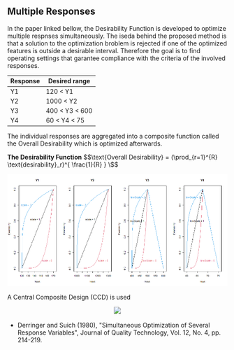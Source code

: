 ## Multiple Responses

In the paper linked bellow, the Desirability Function is developed to optimize multiple respnses simultaneously.
The iseda behind the proposed method is that a solution to the optimization broblem is rejected if one of the optimized features is outside a desirable interval. Therefore the goal is to find operating settings that garantee compliance with the criteria of the involved responses.

<div align="center">

| Response | Desired range |
| --- | --- |
| Y1 | 120 < Y1 |
| Y2 | 1000 < Y2 |
| Y3 | 400 < Y3 < 600 |
| Y4 | 60 < Y4 < 75 |

</div>
The individual responses are aggregated into a composite function called the Overall Desirability which is optimized afterwards.

**The Desirability Function**
$$\text{Overall Desirability} = (\prod_{r=1}^{R} \text{desirability}_r)^{ \frac{1}{R} } \$$
<p align="center">
  <img src="single_desirabilities.png">
</p>

A Central Composite Design (CCD) is used 
<p align="center">
  <img src="Plot_Desirability.gif">
</p>

* Derringer and Suich (1980), "Simultaneous Optimization of Several Response Variables", 
Journal of Quality Technology, Vol. 12, No. 4, pp. 214-219.
